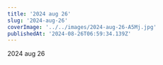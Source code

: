 ```yaml
---
title: '2024 aug 26'
slug: '2024-aug-26'
coverImage: '../../images/2024-aug-26-A5Mj.jpg'
publishedAt: '2024-08-26T06:59:34.139Z'
---
```


2024 aug 26